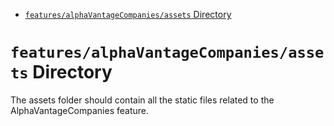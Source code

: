 <!-- START doctoc generated TOC please keep comment here to allow auto update -->
<!-- DON'T EDIT THIS SECTION, INSTEAD RE-RUN doctoc TO UPDATE -->

- [`features/alphaVantageCompanies/assets` Directory](#featuresalphavantagecompaniesassets-directory)

<!-- END doctoc generated TOC please keep comment here to allow auto update -->

# `features/alphaVantageCompanies/assets` Directory

The assets folder should contain all the static files related to the AlphaVantageCompanies feature.
